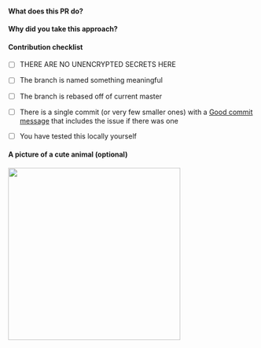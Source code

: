 #### What does this PR do?

#### Why did you take this approach?

#### Contribution checklist
- [ ] THERE ARE NO UNENCRYPTED SECRETS HERE
- [ ] The branch is named something meaningful
- [ ] The branch is rebased off of current master
- [ ] There is a single commit (or very few smaller ones) with a [Good commit message](https://github.com/torvalds/subsurface-for-dirk/blob/master/README#L92) that includes the issue if there was one
- [ ] You have tested this locally yourself


#### A picture of a cute animal (optional)
<img src="https://68.media.tumblr.com/7b36a31855ed619f91b8fc4416d0cafc/tumblr_inline_o6b4ngEE551sdwbtb_540.png" width="350"/>
